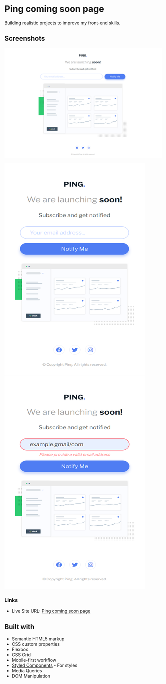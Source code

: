 # Ping coming soon page

Building realistic projects to improve my front-end skills.

## Screenshots

![](screenshots/ss-desktop.png)

<p float="left">
<img width="450" height="680" src="screenshots/ss-mobile.png">
<img width="450" height="680" src="screenshots/ss-mobile-error.png">
</p>

### Links

- Live Site URL: [Ping coming soon page](https://p1ng-coming-soon.netlify.app/)

## Built with

- Semantic HTML5 markup
- CSS custom properties
- Flexbox
- CSS Grid
- Mobile-first workflow
- [Styled Components](https://styled-components.com/) - For styles
- Media Queries
- DOM Manipulation
